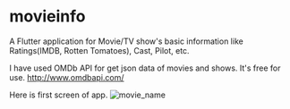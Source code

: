 # movieinfo

A Flutter application for Movie/TV show's basic information like Ratings(IMDB, Rotten Tomatoes), Cast, Pilot, etc.

I have used OMDb API for get json data of movies and shows.
It's free for use.
http://www.omdbapi.com/



Here is first screen of app.
![movie_name](https://github.com/vivekvaghasiya022/MovieInfo/blob/master/landing_page.png|width=300)
